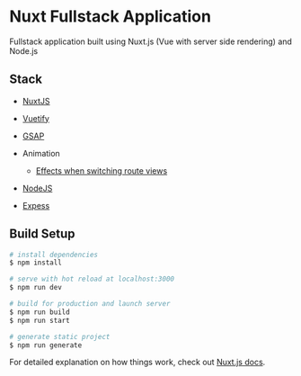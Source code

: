 # Nuxt Fullstack Application

Fullstack application built using Nuxt.js (Vue with server side rendering) and Node.js

## Stack

* [NuxtJS](https://ru.nuxtjs.org)
* [Vuetify](https://vuetifyjs.com)
* [GSAP](https://greensock.com/gsap)
* Animation
  - [Effects when switching route views](https://router.vuejs.org/guide/advanced/transitions.html#route-based-dynamic-transition)

* [NodeJS](https://nodejs.org)
* [Expess](https://expressjs.com)


## Build Setup

```bash
# install dependencies
$ npm install

# serve with hot reload at localhost:3000
$ npm run dev

# build for production and launch server
$ npm run build
$ npm run start

# generate static project
$ npm run generate
```

For detailed explanation on how things work, check out [Nuxt.js docs](https://nuxtjs.org).
